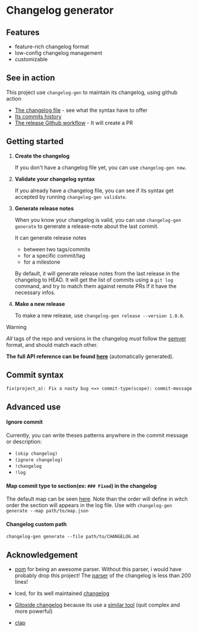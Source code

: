 # Changelog generator

## Features

- feature-rich changelog format
- low-config changelog management
- customizable

## See in action

This project use `changelog-gen` to maintain its changelog, using github action

- [The changelog file](./CHANGELOG.md) - see what the syntax have to offer
- [Its commits history](https://github.com/wiiznokes/changelog-generator/commits/master/CHANGELOG.md)
- [The release Github workflow](./.github/workflows/create_release_notes_pr.yml) - It will create a PR

## Getting started

1. **Create the changelog**

   If you don't have a changelog file yet, you can use `changelog-gen new`.

2. **Validate your changelog syntax**

   If you already have a changelog file, you can see if its syntax get accepted by running `changelog-gen validate`.

3. **Generate release notes**

   When you know your changelog is valid, you can use `changelog-gen generate` to generate a release-note about the last commit.

   It can generate release notes

   - between two tags/commits
   - for a specific commit/tag
   - for a milestone

   By default, it will generate release notes from the last release in the changelog to HEAD. It will get the list of commits using a `git log` command, and try to match them against remote PRs if it have the necessary infos.

4. **Make a new release**

   To make a new release, use `changelog-gen release --version 1.0.0`.

> [!WARNING]  
> _All_ tags of the repo and versions in the changelog _must_ follow the [semver](https://semver.org/) format, and should match each other.

**The full API reference can be found [here](./res/API_REFERENCE.md)** (automatically generated).

## Commit syntax

```
fix(project_a): Fix a nasty bug <=> commit-type(scope): commit-message
```

## Advanced use

#### Ignore commit

Currently, you can write theses patterns anywhere in the commit message or description:

- `(skip changelog)`
- `(ignore changelog)`
- `!changelog`
- `!log`

#### Map commit type to section(ex: `### Fixed`) in the changelog

The default map can be seen [here](./res/map_commit_type_to_section.json). Note than the order will define in witch order the section will appears in the log file.
Use with `changelog-gen generate --map path/to/map.json`

#### Changelog custom path

`changelog-gen generate --file path/to/CHANGELOG.md`

## Acknowledgement

- [pom](https://github.com/J-F-Liu/pom) for being an awesome parser. Without this parser, i would have probably drop this project! The [parser](./changelog_document/src/de.rs) of the changelog is less than 200 lines!

- Iced, for its well maintained [changelog](https://github.com/iced-rs/iced/blob/master/CHANGELOG.md)

- [Gitoxide changelog](https://github.com/Byron/gitoxide/blob/main/CHANGELOG.md) because its use a [similar tool](https://github.com/Byron/cargo-smart-release) (quit complex and more powerful)
- [clap](https://github.com/clap-rs/clap)
